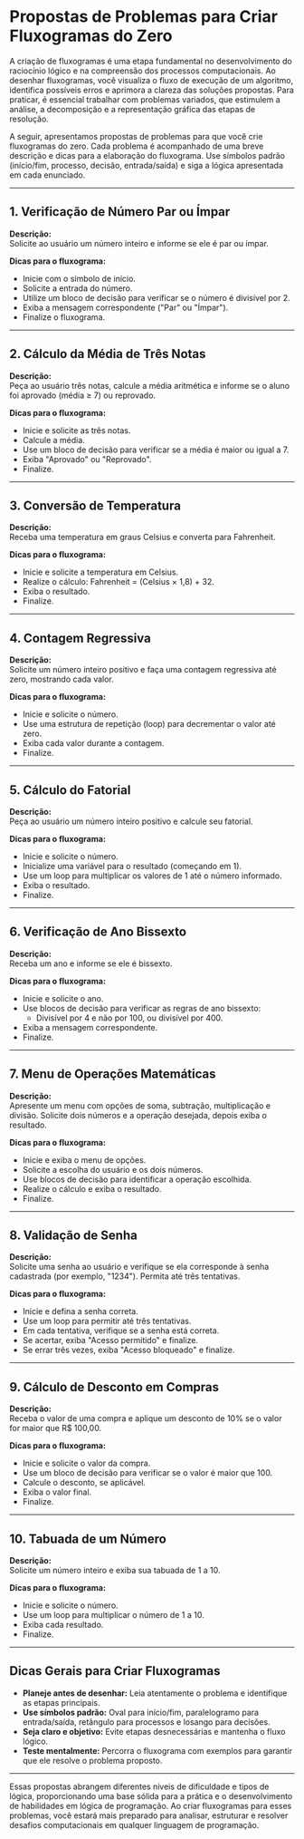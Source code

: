 # Propostas de Problemas para Criar Fluxogramas do Zero

A criação de fluxogramas é uma etapa fundamental no desenvolvimento do raciocínio lógico e na compreensão dos processos computacionais. Ao desenhar fluxogramas, você visualiza o fluxo de execução de um algoritmo, identifica possíveis erros e aprimora a clareza das soluções propostas. Para praticar, é essencial trabalhar com problemas variados, que estimulem a análise, a decomposição e a representação gráfica das etapas de resolução.

A seguir, apresentamos propostas de problemas para que você crie fluxogramas do zero. Cada problema é acompanhado de uma breve descrição e dicas para a elaboração do fluxograma. Use símbolos padrão (início/fim, processo, decisão, entrada/saída) e siga a lógica apresentada em cada enunciado.

---

## 1. **Verificação de Número Par ou Ímpar**

**Descrição:**  
Solicite ao usuário um número inteiro e informe se ele é par ou ímpar.

**Dicas para o fluxograma:**
- Inicie com o símbolo de início.
- Solicite a entrada do número.
- Utilize um bloco de decisão para verificar se o número é divisível por 2.
- Exiba a mensagem correspondente ("Par" ou "Ímpar").
- Finalize o fluxograma.

---

## 2. **Cálculo da Média de Três Notas**

**Descrição:**  
Peça ao usuário três notas, calcule a média aritmética e informe se o aluno foi aprovado (média ≥ 7) ou reprovado.

**Dicas para o fluxograma:**
- Inicie e solicite as três notas.
- Calcule a média.
- Use um bloco de decisão para verificar se a média é maior ou igual a 7.
- Exiba "Aprovado" ou "Reprovado".
- Finalize.

---

## 3. **Conversão de Temperatura**

**Descrição:**  
Receba uma temperatura em graus Celsius e converta para Fahrenheit.

**Dicas para o fluxograma:**
- Inicie e solicite a temperatura em Celsius.
- Realize o cálculo: Fahrenheit = (Celsius × 1,8) + 32.
- Exiba o resultado.
- Finalize.

---

## 4. **Contagem Regressiva**

**Descrição:**  
Solicite um número inteiro positivo e faça uma contagem regressiva até zero, mostrando cada valor.

**Dicas para o fluxograma:**
- Inicie e solicite o número.
- Use uma estrutura de repetição (loop) para decrementar o valor até zero.
- Exiba cada valor durante a contagem.
- Finalize.

---

## 5. **Cálculo do Fatorial**

**Descrição:**  
Peça ao usuário um número inteiro positivo e calcule seu fatorial.

**Dicas para o fluxograma:**
- Inicie e solicite o número.
- Inicialize uma variável para o resultado (começando em 1).
- Use um loop para multiplicar os valores de 1 até o número informado.
- Exiba o resultado.
- Finalize.

---

## 6. **Verificação de Ano Bissexto**

**Descrição:**  
Receba um ano e informe se ele é bissexto.

**Dicas para o fluxograma:**
- Inicie e solicite o ano.
- Use blocos de decisão para verificar as regras de ano bissexto:
  - Divisível por 4 e não por 100, ou divisível por 400.
- Exiba a mensagem correspondente.
- Finalize.

---

## 7. **Menu de Operações Matemáticas**

**Descrição:**  
Apresente um menu com opções de soma, subtração, multiplicação e divisão. Solicite dois números e a operação desejada, depois exiba o resultado.

**Dicas para o fluxograma:**
- Inicie e exiba o menu de opções.
- Solicite a escolha do usuário e os dois números.
- Use blocos de decisão para identificar a operação escolhida.
- Realize o cálculo e exiba o resultado.
- Finalize.

---

## 8. **Validação de Senha**

**Descrição:**  
Solicite uma senha ao usuário e verifique se ela corresponde à senha cadastrada (por exemplo, "1234"). Permita até três tentativas.

**Dicas para o fluxograma:**
- Inicie e defina a senha correta.
- Use um loop para permitir até três tentativas.
- Em cada tentativa, verifique se a senha está correta.
- Se acertar, exiba "Acesso permitido" e finalize.
- Se errar três vezes, exiba "Acesso bloqueado" e finalize.

---

## 9. **Cálculo de Desconto em Compras**

**Descrição:**  
Receba o valor de uma compra e aplique um desconto de 10% se o valor for maior que R$ 100,00.

**Dicas para o fluxograma:**
- Inicie e solicite o valor da compra.
- Use um bloco de decisão para verificar se o valor é maior que 100.
- Calcule o desconto, se aplicável.
- Exiba o valor final.
- Finalize.

---

## 10. **Tabuada de um Número**

**Descrição:**  
Solicite um número inteiro e exiba sua tabuada de 1 a 10.

**Dicas para o fluxograma:**
- Inicie e solicite o número.
- Use um loop para multiplicar o número de 1 a 10.
- Exiba cada resultado.
- Finalize.

---

## **Dicas Gerais para Criar Fluxogramas**

- **Planeje antes de desenhar:** Leia atentamente o problema e identifique as etapas principais.
- **Use símbolos padrão:** Oval para início/fim, paralelogramo para entrada/saída, retângulo para processos e losango para decisões.
- **Seja claro e objetivo:** Evite etapas desnecessárias e mantenha o fluxo lógico.
- **Teste mentalmente:** Percorra o fluxograma com exemplos para garantir que ele resolve o problema proposto.

---

Essas propostas abrangem diferentes níveis de dificuldade e tipos de lógica, proporcionando uma base sólida para a prática e o desenvolvimento de habilidades em lógica de programação. Ao criar fluxogramas para esses problemas, você estará mais preparado para analisar, estruturar e resolver desafios computacionais em qualquer linguagem de programação.